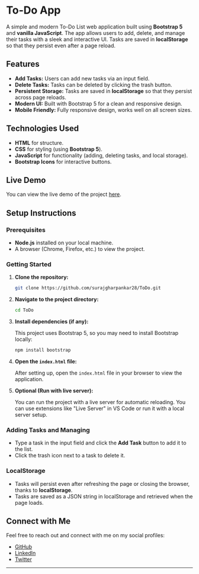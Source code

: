 
# To-Do App

A simple and modern To-Do List web application built using **Bootstrap 5** and **vanilla JavaScript**. The app allows users to add, delete, and manage their tasks with a sleek and interactive UI. Tasks are saved in **localStorage** so that they persist even after a page reload.

## Features

- **Add Tasks:** Users can add new tasks via an input field.
- **Delete Tasks:** Tasks can be deleted by clicking the trash button.
- **Persistent Storage:** Tasks are saved in **localStorage** so that they persist across page reloads.
- **Modern UI:** Built with Bootstrap 5 for a clean and responsive design.
- **Mobile Friendly:** Fully responsive design, works well on all screen sizes.

## Technologies Used

- **HTML** for structure.
- **CSS** for styling (using **Bootstrap 5**).
- **JavaScript** for functionality (adding, deleting tasks, and local storage).
- **Bootstrap Icons** for interactive buttons.

## Live Demo

You can view the live demo of the project [here](https://to-do-ssg.vercel.app/).



## Setup Instructions

### Prerequisites

- **Node.js** installed on your local machine.
- A browser (Chrome, Firefox, etc.) to view the project.

### Getting Started

1. **Clone the repository:**

   ```bash
   git clone https://github.com/surajgharpankar28/ToDo.git
   ```

2. **Navigate to the project directory:**

   ```bash
   cd ToDo
   ```

3. **Install dependencies (if any):**

   This project uses Bootstrap 5, so you may need to install Bootstrap locally:

   ```bash
   npm install bootstrap
   ```

4. **Open the `index.html` file:**

   After setting up, open the `index.html` file in your browser to view the application.

5. **Optional (Run with live server):**

   You can run the project with a live server for automatic reloading. You can use extensions like "Live Server" in VS Code or run it with a local server setup.

### Adding Tasks and Managing

- Type a task in the input field and click the **Add Task** button to add it to the list.
- Click the trash icon next to a task to delete it.

### LocalStorage

- Tasks will persist even after refreshing the page or closing the browser, thanks to **localStorage**.
- Tasks are saved as a JSON string in localStorage and retrieved when the page loads.
  

## Connect with Me

Feel free to reach out and connect with me on my social profiles:

- [GitHub](https://github.com/SurajGharpankar28)
- [LinkedIn](https://www.linkedin.com/in/surajgharpankar/)
- [Twitter](https://x.com/surajgharpankar)


---